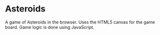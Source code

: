 Asteroids
==========
A game of Asteroids in the browser.  Uses the HTML5 canvas for the game board.
Game logic is done using JavaScript.
